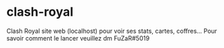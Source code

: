 # clash-royal
Clash Royal site web (localhost) pour voir ses stats, cartes, coffres... Pour savoir comment le lancer veuillez dm FuZaR#5019
